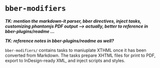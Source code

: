 # `bber-modifiers`

_**TK: mention the markdown-it parser, bber directives, inject tasks, customizing phantomjs PDF output --> actually, better to reference in bber-plugins/readme ...**_

_**TK: reference notes in bber-plugins/readme as well?**_

`bber-modifiers/` contains tasks to maniuplate XTHML once it has been converted from Markdown. The tasks prepare XHTML files for print to PDF, export to InDesign-ready XML, and inject scripts and styles.

